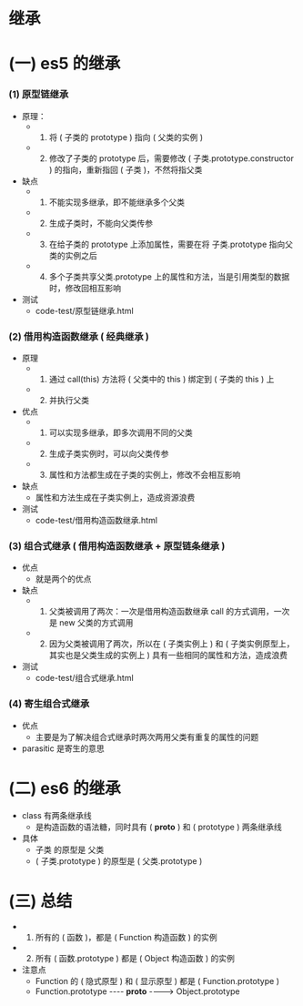 # 继承

# (一) es5 的继承

### (1) 原型链继承

- 原理：
  - 1. 将 ( 子类的 prototype ) 指向 ( 父类的实例 )
  - 2. 修改了子类的 prototype 后，需要修改 ( 子类.prototype.constructor ) 的指向，重新指回 ( 子类 )，不然将指父类
- 缺点
  - 1. 不能实现多继承，即不能继承多个父类
  - 2. 生成子类时，不能向父类传参
  - 3. 在给子类的 prototype 上添加属性，需要在将 子类.prototype 指向父类的实例之后
  - 4. 多个子类共享父类.prototype 上的属性和方法，当是引用类型的数据时，修改回相互影响
- 测试
  - code-test/原型链继承.html

### (2) 借用构造函数继承 ( 经典继承 )

- 原理
  - 1. 通过 call(this) 方法将 ( 父类中的 this ) 绑定到 ( 子类的 this ) 上
  - 2. 并执行父类
- 优点
  - 1. 可以实现多继承，即多次调用不同的父类
  - 2. 生成子类实例时，可以向父类传参
  - 3. 属性和方法都生成在子类的实例上，修改不会相互影响
- 缺点
  - 属性和方法生成在子类实例上，造成资源浪费
- 测试
  - code-test/借用构造函数继承.html

### (3) 组合式继承 ( 借用构造函数继承 + 原型链条继承 )

- 优点
  - 就是两个的优点
- 缺点
  - 1. 父类被调用了两次：一次是借用构造函数继承 call 的方式调用，一次是 new 父类的方式调用
  - 2. 因为父类被调用了两次，所以在 ( 子类实例上 ) 和 ( 子类实例原型上，其实也是父类生成的实例上 ) 具有一些相同的属性和方法，造成浪费
- 测试
  - code-test/组合式继承.html

### (4) 寄生组合式继承

- 优点
  - 主要是为了解决组合式继承时两次两用父类有重复的属性的问题
- parasitic 是寄生的意思

# (二) es6 的继承

- class 有两条继承线
  - 是构造函数的语法糖，同时具有 ( **proto** ) 和 ( prototype ) 两条继承线
- 具体
  - 子类 的原型是 父类
  - ( 子类.prototype ) 的原型是 ( 父类.prototype )

# (三) 总结

- 1. 所有的 ( 函数 )，都是 ( Function 构造函数 ) 的实例
- 2. 所有 ( 函数.prototype ) 都是 ( Object 构造函数 ) 的实例
- 注意点
  - Function 的 ( 隐式原型 ) 和 ( 显示原型 ) 都是 ( Function.prototype )
  - Function.prototype ---- **proto** ----> Object.prototype
